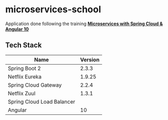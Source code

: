 # microservices-school

Application done following the training [**Microservices with Spring Cloud & Angular 10**](https://www.udemy.com/course/microservicios-spring-cloud-y-angular-9/)

## Tech Stack 

| Name | Version |
| --- | --- |
| Spring Boot 2 | 2.3.3 |
| Netflix Eureka | 1.9.25 |
| Spring Cloud Gateway | 2.2.4 |
| Netflix Zuul | 1.3.1 |
| Spring Cloud Load Balancer |  |
| Angular | 10 |
